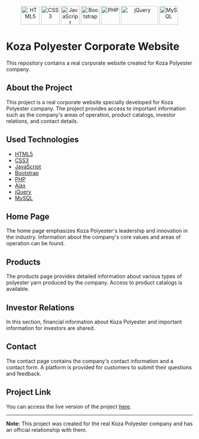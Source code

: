 <div align="center">
    <img src="https://www.w3.org/html/logo/downloads/HTML5_Logo_512.png" alt="HTML5" width="50" height="50" />
    <img src="https://upload.wikimedia.org/wikipedia/commons/thumb/d/d5/CSS3_logo_and_wordmark.svg/1024px-CSS3_logo_and_wordmark.svg.png" alt="CSS3" width="50" height="50" />
    <img src="https://upload.wikimedia.org/wikipedia/commons/thumb/6/6a/JavaScript-logo.png/512px-JavaScript-logo.png" alt="JavaScript" width="50" height="50" />
    <img src="https://upload.wikimedia.org/wikipedia/commons/thumb/b/b2/Bootstrap_logo.svg/512px-Bootstrap_logo.svg.png" alt="Bootstrap" width="50" height="50" />
    <img src="https://www.php.net/images/logos/php-logo.svg" alt="PHP" width="50" height="50" />
    <img src="https://upload.wikimedia.org/wikipedia/commons/thumb/f/fd/JQuery-Logo.svg/524px-JQuery-Logo.svg.png?20200715135602" alt="jQuery" width="100" height="50" />
    <img src="https://www.mysql.com/common/logos/logo-mysql-170x115.png" alt="MySQL" width="50" height="50" />
</div>

# Koza Polyester Corporate Website

This repository contains a real corporate website created for Koza Polyester company.

## About the Project

This project is a real corporate website specially developed for Koza Polyester company. The project provides access to important information such as the company's areas of operation, product catalogs, investor relations, and contact details.

## Used Technologies

- [HTML5](https://developer.mozilla.org/en-US/docs/Web/Guide/HTML/HTML5)
- [CSS3](https://developer.mozilla.org/en-US/docs/Web/CSS)
- [JavaScript](https://developer.mozilla.org/en-US/docs/Web/JavaScript)
- [Bootstrap](https://getbootstrap.com/)
- [PHP](https://www.php.net/)
- [Ajax](https://developer.mozilla.org/en-US/docs/Web/Guide/AJAX)
- [jQuery](https://jquery.com/)
- [MySQL](https://www.mysql.com/)

## Home Page

The home page emphasizes Koza Polyester's leadership and innovation in the industry. Information about the company's core values and areas of operation can be found.

## Products

The products page provides detailed information about various types of polyester yarn produced by the company. Access to product catalogs is available.

## Investor Relations

In this section, financial information about Koza Polyester and important information for investors are shared.

## Contact

The contact page contains the company's contact information and a contact form. A platform is provided for customers to submit their questions and feedback.

## Project Link

You can access the live version of the project [here](https://www.kozapolyester.com.tr).

---

**Note:** This project was created for the real Koza Polyester company and has an official relationship with them.
